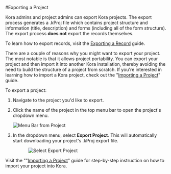 #Exporting a Project

Kora admins and project admins can export Kora projects. The export process generates a .kProj file which contains project structure and information (title, description) and forms (including all of the form structure). The export process **does not** export the records themselves.

To learn how to export records, visit the [Exporting a Record](../../records/exporting_a_record) guide.

There are a couple of reasons why you might want to export your project. The most notable is that it allows project portability. You can export your project and then import it into another Kora installation, thereby avoiding the need to build the structure of a project from scratch. If you're interested in learning how to import a Kora project, check out the "[Importing a Project](../importing_a_project)" guide.

To export a project:

1. Navigate to the project you'd like to export.

2. Click the name of the project in the top menu bar to open the project's dropdown menu.

    <img style="display:block;margin:auto;max-width:100%" src="../projects-img/exporting_a_project_1_annotated.png" title="Menu Bar from Project">

3. In the dropdown menu, select **Export Project**. This will automatically start downloading your project's .kProj export file.

    <img style="display:block;margin:auto;max-width:80%" src="../projects-img/exporting_a_project_2_annotated.png" title="Select Export Project">

Visit the ""[Importing a Project](../importing_a_project)" guide for step-by-step instruction on how to import your project into Kora.
